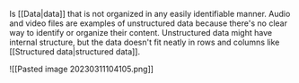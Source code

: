 Is [[Data|data]] that is not organized in any easily identifiable manner. Audio and video files are examples of unstructured data because there's no clear way to identify or organize their content. Unstructured data might have internal structure, but the data doesn't fit neatly in rows and columns like [[Structured data|structured data]].

![[Pasted image 20230311104105.png]]
